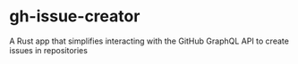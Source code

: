 # gh-issue-creator
A Rust app that simplifies interacting with the GitHub GraphQL API to create issues in repositories
